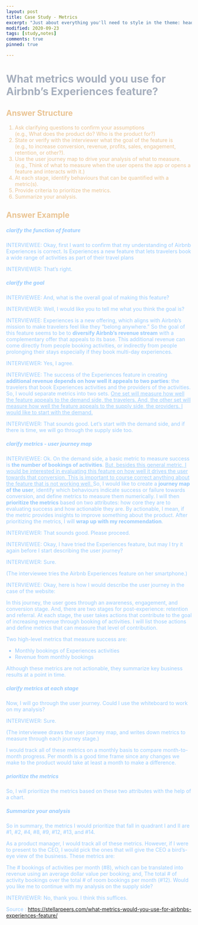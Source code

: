 ```yaml
---
layout: post
title: Case Study - Metrics
excerpt: "Just about everything you'll need to style in the theme: headings, paragraphs, blockquotes, tables, code blocks, and more."
modified: 2020-09-23
tags: [study,notes]
comments: true
pinned: true

---
```

# <font color=A6AFBE>What metrics would you use for Airbnb’s Experiences feature?

## <font color=EAC493>Answer Structure
1. Ask clarifying questions to confirm your assumptions 
<br>(e.g., What does the product do? Who is the product for?)
2. State or verify with the interviewer what the goal of the feature is 
<br>(e.g., to increase conversion, revenue, profits, sales, engagement, retention, or other?).
3. Use the user journey map to drive your analysis of what to measure. 
<br>(e.g., Think of what to measure when the user opens the app or opens a feature and interacts with it.)
4. At each stage, identify behaviours that can be quantified with a metric(s).
5. Provide criteria to prioritize the metrics.
6. Summarize your analysis.

## <font color=EAC493>Answer Example
##### <font color=99CCFF> clarify the function of feature
INTERVIEWEE: Okay, first I want to confirm that my understanding of Airbnb Experiences is correct. Is Experiences a new feature that lets travelers book a wide range of activities as part of their travel plans

INTERVIEWER: That’s right.

##### <font color=99CCFF> clarify the goal 
INTERVIEWEE: And, what is the overall goal of making this feature?

INTERVIEWER: Well, I would like you to tell me what you think the goal is?

INTERVIEWEE: Experiences is a new offering, which aligns with Airbnb’s mission to make travelers feel like they “belong anywhere.” So the goal of this feature seems to be to **diversify Airbnb’s revenue stream** with a complementary offer that appeals to its base. This additional revenue can come directly from people booking activities, or indirectly from people prolonging their stays especially if they book multi-day experiences.

INTERVIEWER: Yes, I agree.

INTERVIEWEE: The success of the Experiences feature in creating **additional revenue depends on how well it appeals to two parties**: the travelers that book Experiences activities and the providers of the activities. So, I would separate metrics into two sets. <u>One set will measure how well the feature appeals to the demand side, the travelers. And, the other set will measure how well the feature appeals to the supply side, the providers. I would like to start with the demand.</u>

INTERVIEWER: That sounds good. Let’s start with the demand side, and if there is time, we will go through the supply side too.

##### <font color=99CCFF> clarify metrics - user journey map
INTERVIEWEE: Ok. On the demand side, a basic metric to measure success is **the number of bookings of activities**. <u>But, besides this general metric, I would be interested in evaluating this feature on how well it drives the user towards that conversion. This is important to course correct anything about the feature that is not working well. </u> So, I would like to create a **journey map of the user**, identify which behaviours indicate success or failure towards conversion, and define metrics to measure them numerically. I will then **prioritize the metrics** based on two attributes: how core they are to evaluating success and how actionable they are. By actionable, I mean, if the metric provides insights to improve something about the product. After prioritizing the metrics, I will **wrap up with my recommendation**.

INTERVIEWER: That sounds good. Please proceed.

INTERVIEWEE: Okay, I have tried the Experiences feature, but may I try it again before I start describing the user journey?

INTERVIEWER: Sure.

(The interviewee tries the Airbnb Experiences feature on her smartphone.)

INTERVIEWEE: Okay, here is how I would describe the user journey in the case of the website:

In this journey, the user goes through an awareness, engagement, and conversion stage. And, there are two stages for post-experience: retention and referral. At each stage, the user takes actions that contribute to the goal of increasing revenue through booking of activities. I will list those actions and define metrics that can measure that level of contribution.

Two high-level metrics that measure success are:
- Monthly bookings of Experiences activities
- Revenue from monthly bookings

Although these metrics are not actionable, they summarize key business results at a point in time.
##### <font color=99CCFF> clarify metrics at each stage
Now, I will go through the user journey. Could I use the whiteboard to work on my analysis?

INTERVIEWER: Sure.

(The interviewee draws the user journey map, and writes down metrics to measure through each journey stage.)

I would track all of these metrics on a monthly basis to compare month-to-month progress. Per month is a good time frame since any changes we make to the product would take at least a month to make a difference.
##### <font color=99CCFF> prioritize the metrics
So, I will prioritize the metrics based on these two attributes with the help of a chart.
##### <font color=99CCFF> Summarize your analysis
So in summary, the metrics I would prioritize that fall in quadrant I and II are #1, #2, #4, #8, #9, #12, #13, and #14.

As a product manager, I would track all of these metrics. However, if I were to present to the CEO, I would pick the ones that will give the CEO a bird’s-eye view of the business. These metrics are:

The # bookings of activities per month (#8), which can be translated into revenue using an average dollar value per booking; and,
The total # of activity bookings over the total # of room bookings per month (#12).
Would you like me to continue with my analysis on the supply side?

INTERVIEWER: No, thank you. I think this suffices.

Source : https://stellarpeers.com/what-metrics-would-you-use-for-airbnbs-experiences-feature/